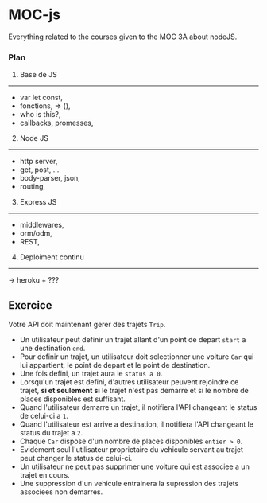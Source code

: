 # MOC-js
Everything related to the courses given to the MOC 3A about nodeJS.

### Plan
1) Base de JS
--------------------
  - var let const,  
  - fonctions, => (),  
  - who is this?,  
  - callbacks, promesses,  
  
2) Node JS
--------------------
  - http server,  
  - get, post, ...  
  - body-parser, json,  
  - routing,  
  
3) Express JS
--------------------
  - middlewares,  
  - orm/odm,  
  - REST,  
  
4) Deploiment continu
--------------------
  -> heroku + ???




Exercice
---------------------
Votre API doit maintenant gerer des trajets `Trip`.  
 
  - Un utilisateur peut definir un trajet allant d'un point de depart `start` a une destination `end`.
  - Pour definir un trajet, un utilisateur doit selectionner une voiture `Car` qui lui appartient, le point de depart et le point de destination.
  - Une fois defini, un trajet aura le `status a 0`.
  - Lorsqu'un trajet est defini, d'autres utilisateur peuvent rejoindre ce trajet, **si et seulement si** le trajet n'est pas demarre et si le nombre de places disponibles est suffisant.
  - Quand l'utilisateur demarre un trajet, il notifiera l'API changeant le status de celui-ci a `1`.
  - Quand l'utilisateur est arrive a destination, il notifiera l'API changeant le status du trajet a  `2`.
  - Chaque `Car` dispose d'un nombre de places disponibles `entier > 0`.
  - Evidement seul l'utilisateur proprietaire du vehicule servant au trajet peut changer le status de celui-ci.
  - Un utilisateur ne peut pas supprimer une voiture qui est associee a un trajet en cours.
  - Une suppression d'un vehicule entrainera la supression des trajets associees non demarres.
